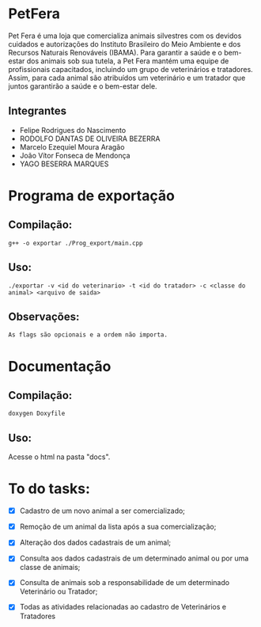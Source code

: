 # PetFera
Pet Fera é uma loja que comercializa animais silvestres com os devidos cuidados e autorizações do Instituto Brasileiro do Meio Ambiente e dos Recursos Naturais Renováveis (IBAMA). Para garantir a saúde e o bem-estar dos animais sob sua tutela, a Pet Fera mantém uma equipe de profissionais capacitados, incluindo um grupo de veterinários e tratadores. Assim, para cada animal são atribuídos um veterinário e um tratador que juntos garantirão a saúde e o bem-estar dele.
## Integrantes
  - Felipe Rodrigues do Nascimento
  - RODOLFO DANTAS DE OLIVEIRA BEZERRA
  - Marcelo Ezequiel Moura Aragão
  - João Vítor Fonseca de Mendonça
  - YAGO BESERRA MARQUES
# Programa de exportação
  ## Compilação:
   ``g++ -o exportar ./Prog_export/main.cpp``
  ## Uso:
   ``./exportar -v <id do veterinario> -t <id do tratador> -c <classe do animal> <arquivo de saida>``
  ## Observações:
    As flags são opcionais e a ordem não importa.

# Documentação
  ## Compilação:
  `` doxygen Doxyfile ``
  ## Uso:
  Acesse o html na pasta "docs".

# To do tasks:
- [x] Cadastro de um novo animal a ser comercializado;
- [x] Remoção de um animal da lista após a sua comercialização;
- [x] Alteração dos dados cadastrais de um animal;
- [x] Consulta aos dados cadastrais de um determinado animal ou por uma classe de animais;
- [x] Consulta de animais sob a responsabilidade de um determinado Veterinário ou Tratador;
- [x] Todas as atividades relacionadas ao cadastro de Veterinários e Tratadores

